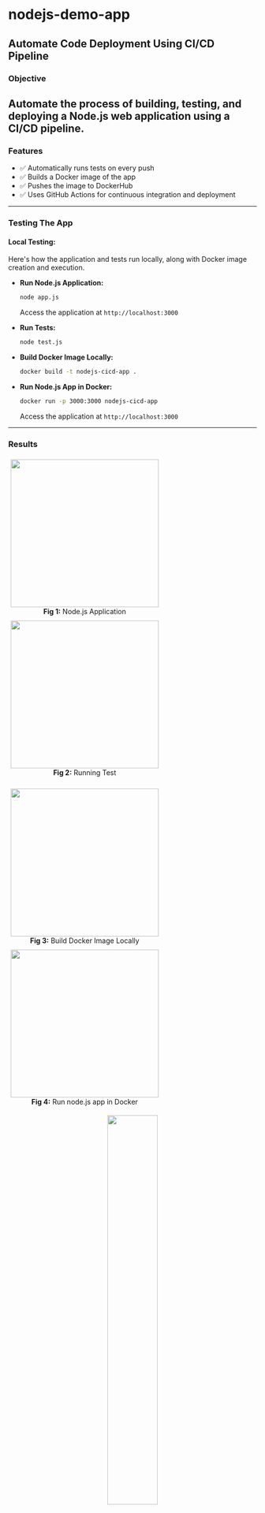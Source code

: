 # nodejs-demo-app
## Automate Code Deployment Using CI/CD Pipeline

###  Objective
Automate the process of building, testing, and deploying a Node.js web application using a CI/CD pipeline.
---
###  Features
- ✅ Automatically runs tests on every push
- ✅ Builds a Docker image of the app
- ✅ Pushes the image to DockerHub
- ✅ Uses GitHub Actions for continuous integration and deployment
---
### Testing The App

#### Local Testing:
Here's how the application and tests run locally, along with Docker image creation and execution.

- **Run Node.js Application:**
  ```bash
  node app.js
  ```
  Access the application at `http://localhost:3000`

- **Run Tests:**
  ```bash
  node test.js
  ```
- **Build Docker Image Locally:**
  ```bash
  docker build -t nodejs-cicd-app .
  ```

- **Run Node.js App in Docker:**
  ```bash
  docker run -p 3000:3000 nodejs-cicd-app
  ```
  Access the application at `http://localhost:3000`
---
### Results

<p align="center">
  <div style="display: inline-block; text-align: center; margin: 5px;">
    <img src="https://github.com/user-attachments/assets/fc8d9d72-e16e-434d-b89a-4391ebc01b7e" width="300" />
    <br>
    <b>Fig 1:</b> Node.js Application
  </div>
  <div style="display: inline-block; text-align: center; margin: 5px;">
    <img src="https://github.com/user-attachments/assets/7bdca3c1-2890-4681-9599-b5b6c8369eee" width="300" />
    <br>
    <b>Fig 2:</b> Running Test
  </div>
</p>

<p align="center">
  <div style="display: inline-block; text-align: center; margin: 5px;">
    <img src="https://github.com/user-attachments/assets/c8c61ca0-a900-4027-a309-3dc2bde21651" width="300" />
    <br>
    <b>Fig 3:</b> Build Docker Image Locally
  </div>
  <div style="display: inline-block; text-align: center; margin: 5px;">
    <img src="https://github.com/user-attachments/assets/144897f2-6604-41c1-9052-c574edc6eeeb" width="300" />
    <br>
    <b>Fig 4:</b> Run node.js app in Docker
  </div>
</p>

<p align="center">
  <img src="https://github.com/user-attachments/assets/05ad05a2-db72-490e-8830-0a7bf20022d6" width="45%" />
  <br>
  <b>Fig 5:</b> Docker Image Created
</p>

---

### GitHub Actions Workflow

<p align="center">
  <img src="https://github.com/user-attachments/assets/302392fb-170c-4cd0-81e8-a9b3a203210c" width="60%" />
  <br>
  <b>Fig 6:</b> GitHub Actions CI/CD Workflow
</p>
---
### Prerequisites
Before running or testing this project, ensure you have the following installed:
1.  **Node.js** 
2.  **Docker Desktop**
3.  **Git**
4.  A **GitHub account**
5.  A **DockerHub account**
---
### Author 
Rubeena Shaik
---
